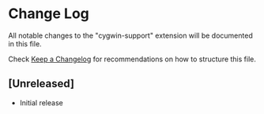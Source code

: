 # Change Log

All notable changes to the "cygwin-support" extension will be documented in this file.

Check [Keep a Changelog](http://keepachangelog.com/) for recommendations on how to structure this file.

## [Unreleased]

- Initial release